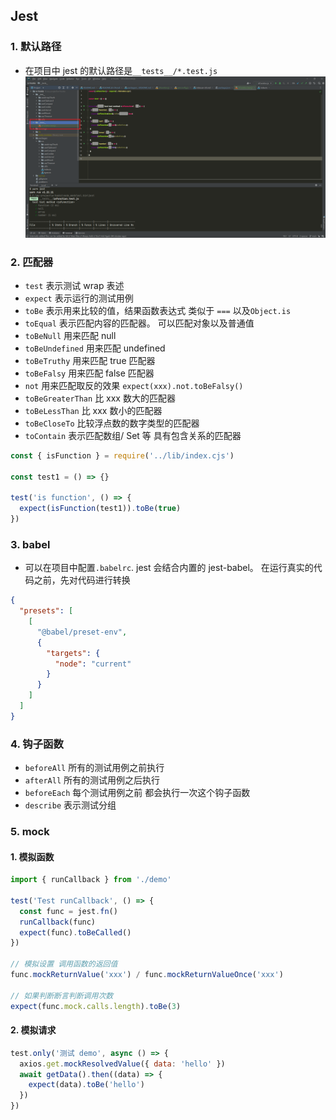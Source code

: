 ## Jest

### 1. 默认路径

- 在项目中 jest 的默认路径是`__tests__/*.test.js`
  ![测试用例](../images/1.png)

### 2. 匹配器

- `test` 表示测试 wrap 表述
- `expect` 表示运行的测试用例
- `toBe` 表示用来比较的值，结果函数表达式 类似于 `===` 以及`Object.is`
- `toEqual` 表示匹配内容的匹配器。 可以匹配对象以及普通值
- `toBeNull` 用来匹配 null
- `toBeUndefined` 用来匹配 undefined
- `toBeTruthy` 用来匹配 true 匹配器
- `toBeFalsy` 用来匹配 false 匹配器
- `not` 用来匹配取反的效果 `expect(xxx).not.toBeFalsy()`
- `toBeGreaterThan` 比 xxx 数大的匹配器
- `toBeLessThan` 比 xxx 数小的匹配器
- `toBeCloseTo` 比较浮点数的数字类型的匹配器
- `toContain` 表示匹配数组/ Set 等 具有包含关系的匹配器

```javascript
const { isFunction } = require('../lib/index.cjs')

const test1 = () => {}

test('is function', () => {
  expect(isFunction(test1)).toBe(true)
})
```

### 3. babel

- 可以在项目中配置`.babelrc`. jest 会结合内置的 jest-babel。 在运行真实的代码之前，先对代码进行转换

```json
{
  "presets": [
    [
      "@babel/preset-env",
      {
        "targets": {
          "node": "current"
        }
      }
    ]
  ]
}
```

### 4. 钩子函数

- `beforeAll` 所有的测试用例之前执行
- `afterAll` 所有的测试用例之后执行
- `beforeEach` 每个测试用例之前 都会执行一次这个钩子函数
- `describe` 表示测试分组

### 5. mock

#### 1. 模拟函数

```javascript
import { runCallback } from './demo'

test('Test runCallback', () => {
  const func = jest.fn()
  runCallback(func)
  expect(func).toBeCalled()
})

// 模拟设置 调用函数的返回值
func.mockReturnValue('xxx') / func.mockReturnValueOnce('xxx')

// 如果判断断言判断调用次数
expect(func.mock.calls.length).toBe(3)
```

#### 2. 模拟请求

```javascript
test.only('测试 demo', async () => {
  axios.get.mockResolvedValue({ data: 'hello' })
  await getData().then((data) => {
    expect(data).toBe('hello')
  })
})
```
